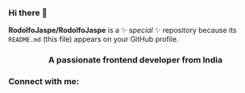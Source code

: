 ### Hi there 👋


**RodolfoJaspe/RodolfoJaspe** is a ✨ _special_ ✨ repository because its `README.md` (this file) appears on your GitHub profile.

<h3 align="center">A passionate frontend developer from India</h3>

<h3 align="left">Connect with me:</h3>
<p align="left">
</p>

